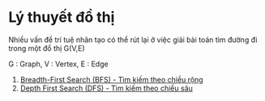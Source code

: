 # Lý thuyết đồ thị

Nhiều vấn đề trí tuệ nhân tạo có thể rút lại ở việc giải bài toán tìm đường đi trong một đồ thị G(V,E)

G : Graph, V : Vertex, E : Edge

1. [Breadth-First Search (BFS) - Tìm kiếm theo chiều rộng](Breadth_First_Search.md)
2. [Depth First Search (DFS) - Tìm kiếm theo chiều sâu](Depth_First_Search.md)